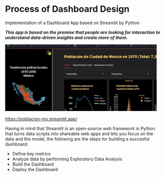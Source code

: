 # Process of Dashboard Design
Implementation of a Dashboard App based on Streamlit by Python

***This app is based on the premise that people are looking for interaction to understand data-driven insights and create more of them.***

![Show](https://github.com/RodGuarneros/dashboard_population_mx/blob/main/dashboard_poblacion_mx%20(1).gif)

https://poblacion-mx.streamlit.app/

Having in mind that Streamlit is an open-source web framework in Python that turns data scripts into shareable web apps and lets you focus on the data and the model, the following are the steps for building a succesful dashboard:

- Define key metrics
- Analyze data by performing Exploratory Data Analysis
- Build the Dashboard
- Deploy the Dashboard

